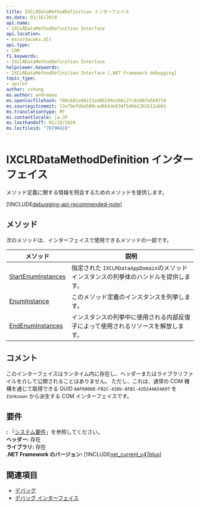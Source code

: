 ```yaml
---
title: IXCLRDataMethodDefinition インターフェイス
ms.date: 01/16/2019
api.name:
- IXCLRDataMethodDefinition Interface
api.location:
- mscordacwks.dll
api.type:
- COM
f1.keywords:
- IXCLRDataMethodDefinition Interface
helpviewer.keywords:
- IXCLRDataMethodDefinition Interface [.NET Framework debugging]
topic_type:
- apiref
author: cshung
ms.author: andrewau
ms.openlocfilehash: 708c681a98113a406249a360c2fc81087e5b97f8
ms.sourcegitcommit: 13e79efdbd589cad6b1de634f5d6b1262b12ab01
ms.translationtype: MT
ms.contentlocale: ja-JP
ms.lasthandoff: 01/28/2020
ms.locfileid: "76790419"
---
```

# <a name="ixclrdatamethoddefinition-interface"></a>IXCLRDataMethodDefinition インターフェイス

メソッド定義に関する情報を照会するためのメソッドを提供します。

[!INCLUDE[debugging-api-recommended-note](../../../../includes/debugging-api-recommended-note.md)]

## <a name="methods"></a>メソッド

次のメソッドは、インターフェイスで使用できるメソッドの一部です。

| メソッド                                                                                                                          | 説明                                                                                 |
| ------------------------------------------------------------------------------------------------------------------------------- | ------------------------------------------------------------------------------------------- |
| [StartEnumInstances](ixclrdatamethoddefinition-startenuminstances-method.md) | 指定された `IXCLRDataAppDomain`のメソッドインスタンスの列挙体のハンドルを提供します。 |
| [EnumInstance](ixclrdatamethoddefinition-enuminstance-method.md)             | このメソッド定義のインスタンスを列挙します。                                         |
| [EndEnumInstances](ixclrdatamethoddefinition-endenuminstances-method.md)     | インスタンスの列挙中に使用される内部反復子によって使用されるリソースを解放します。         |

## <a name="remarks"></a>コメント

このインターフェイスはランタイム内に存在し、ヘッダーまたはライブラリファイルを介して公開されることはありません。 ただし、これは、通常の COM 機構を通じて取得できる GUID `AAF60008-FB2C-420b-8FB1-42D244A54A97` を `IUnknown` から派生する COM インターフェイスです。

## <a name="requirements"></a>要件

**:** 「[システム要件](../../../../docs/framework/get-started/system-requirements.md)」を参照してください。  
**ヘッダー:** 存在  
**ライブラリ:** 存在  
**.NET Framework のバージョン:** [!INCLUDE[net_current_v47plus](../../../../includes/net-current-v47plus.md)]  

## <a name="see-also"></a>関連項目

- [デバッグ](index.md)
- [デバッグ インターフェイス](debugging-interfaces.md)
